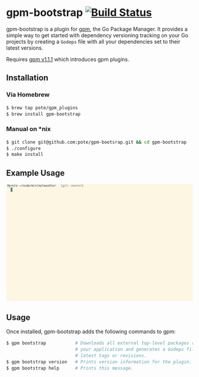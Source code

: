# gpm-bootstrap [![Build Status](https://travis-ci.org/pote/gpm-bootstrap.png?branch=master)](https://travis-ci.org/pote/gpm-bootstrap)

gpm-bootstrap is a plugin for [gpm](https://github.com/pote/gpm), the Go Package Manager. It provides a simple way to get started with dependency versioning tracking on your Go projects by creating a `Godeps` file with all your dependencies set to their latest versions.

Requires [gpm v1.1.1](https://github.com/pote/gpm/releases/tag/v1.1.1) which introduces gpm plugins.

## Installation

### Via Homebrew

```bash
$ brew tap pote/gpm_plugins
$ brew install gpm-bootstrap
```

### Manual on *nix
```bash
$ git clone git@github.com:pote/gpm-bootsrap.git && cd gpm-bootstrap
$ ./configure
$ make install
```

## Example Usage

![gpm bootstrap](./gpm_bootstrap.gif)

## Usage

Once installed, gpm-bootstrap adds the following commands to gpm:

```bash
$ gpm bootstrap           # Downloads all external top-level packages required by
                          # your application and generates a Godeps file with their
                          # latest tags or revisions.
$ gpm bootstrap version   # Prints version information for the plugin.
$ gpm bootstrap help      # Prints this message.
```
